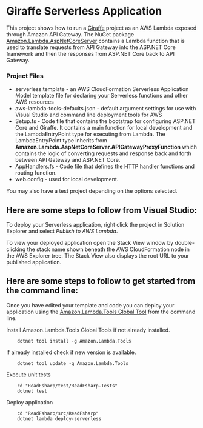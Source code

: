 # Giraffe Serverless Application

This project shows how to run a [Giraffe](https://github.com/giraffe-fsharp/Giraffe) project as an AWS Lambda exposed through Amazon API Gateway. The NuGet package [Amazon.Lambda.AspNetCoreServer](https://www.nuget.org/packages/Amazon.Lambda.AspNetCoreServer) contains a Lambda function that is used to translate requests from API Gateway into the ASP.NET Core framework and then the responses from ASP.NET Core back to API Gateway.


### Project Files ###

* serverless.template - an AWS CloudFormation Serverless Application Model template file for declaring your Serverless functions and other AWS resources
* aws-lambda-tools-defaults.json - default argument settings for use with Visual Studio and command line deployment tools for AWS
* Setup.fs - Code file that contains the bootstrap for configuring ASP.NET Core and Giraffe. It contains a main function for local development and the LambdaEntryPoint type for executing from Lambda. The LambdaEntryPoint type inherits from **Amazon.Lambda.AspNetCoreServer.APIGatewayProxyFunction** which contains the logic of converting requests and response back and forth between API Gateway and ASP.NET Core.
* AppHandlers.fs - Code file that defines the HTTP handler functions and routing function.
* web.config - used for local development.

You may also have a test project depending on the options selected.


## Here are some steps to follow from Visual Studio:

To deploy your Serverless application, right click the project in Solution Explorer and select *Publish to AWS Lambda*.

To view your deployed application open the Stack View window by double-clicking the stack name shown beneath the AWS CloudFormation node in the AWS Explorer tree. The Stack View also displays the root URL to your published application.

## Here are some steps to follow to get started from the command line:

Once you have edited your template and code you can deploy your application using the [Amazon.Lambda.Tools Global Tool](https://github.com/aws/aws-extensions-for-dotnet-cli#aws-lambda-amazonlambdatools) from the command line.

Install Amazon.Lambda.Tools Global Tools if not already installed.
```
    dotnet tool install -g Amazon.Lambda.Tools
```

If already installed check if new version is available.
```
    dotnet tool update -g Amazon.Lambda.Tools
```

Execute unit tests
```
    cd "ReadFsharp/test/ReadFsharp.Tests"
    dotnet test
```

Deploy application
```
    cd "ReadFsharp/src/ReadFsharp"
    dotnet lambda deploy-serverless
```
